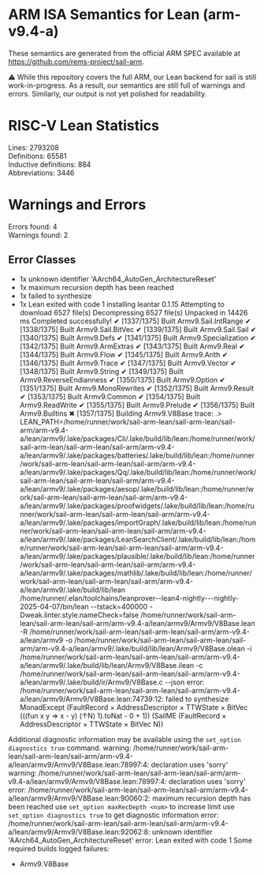 # ARM ISA Semantics for Lean (arm-v9.4-a)

These semantics are generated from the official ARM SPEC available at
https://github.com/rems-project/sail-arm.

⚠️ While this repository covers the full ARM, our Lean backend for sail
is still work-in-progress. As a result, our semantics are still full of warnings
and errors. Similarly, our output is not yet polished for readability.
# RISC-V Lean Statistics

Lines: 2793208  
Definitions: 65581  
Inductive definitions: 884  
Abbreviations: 3446  

# Warnings and Errors

Errors found: 4  
Warnings found: 2  

## Error Classes

- 1x unknown identifier 'AArch64_AutoGen_ArchitectureReset'
- 1x maximum recursion depth has been reached
- 1x failed to synthesize
- 1x Lean exited with code 1
installing leantar 0.1.15
Attempting to download 6527 file(s)
Decompressing 6527 file(s)
Unpacked in 14426 ms
Completed successfully!
✔ [1337/1375] Built Armv9.Sail.IntRange
✔ [1338/1375] Built Armv9.Sail.BitVec
✔ [1339/1375] Built Armv9.Sail.Sail
✔ [1340/1375] Built Armv9.Defs
✔ [1341/1375] Built Armv9.Specialization
✔ [1342/1375] Built Armv9.ArmExtras
✔ [1343/1375] Built Armv9.Real
✔ [1344/1375] Built Armv9.Flow
✔ [1345/1375] Built Armv9.Arith
✔ [1346/1375] Built Armv9.Trace
✔ [1347/1375] Built Armv9.Vector
✔ [1348/1375] Built Armv9.String
✔ [1349/1375] Built Armv9.ReverseEndianness
✔ [1350/1375] Built Armv9.Option
✔ [1351/1375] Built Armv9.MonoRewrites
✔ [1352/1375] Built Armv9.Result
✔ [1353/1375] Built Armv9.Common
✔ [1354/1375] Built Armv9.ReadWrite
✔ [1355/1375] Built Armv9.Prelude
✔ [1356/1375] Built Armv9.Builtins
✖ [1357/1375] Building Armv9.V8Base
trace: .> LEAN_PATH=/home/runner/work/sail-arm-lean/sail-arm-lean/sail-arm/arm-v9.4-a/lean/armv9/.lake/packages/Cli/.lake/build/lib/lean:/home/runner/work/sail-arm-lean/sail-arm-lean/sail-arm/arm-v9.4-a/lean/armv9/.lake/packages/batteries/.lake/build/lib/lean:/home/runner/work/sail-arm-lean/sail-arm-lean/sail-arm/arm-v9.4-a/lean/armv9/.lake/packages/Qq/.lake/build/lib/lean:/home/runner/work/sail-arm-lean/sail-arm-lean/sail-arm/arm-v9.4-a/lean/armv9/.lake/packages/aesop/.lake/build/lib/lean:/home/runner/work/sail-arm-lean/sail-arm-lean/sail-arm/arm-v9.4-a/lean/armv9/.lake/packages/proofwidgets/.lake/build/lib/lean:/home/runner/work/sail-arm-lean/sail-arm-lean/sail-arm/arm-v9.4-a/lean/armv9/.lake/packages/importGraph/.lake/build/lib/lean:/home/runner/work/sail-arm-lean/sail-arm-lean/sail-arm/arm-v9.4-a/lean/armv9/.lake/packages/LeanSearchClient/.lake/build/lib/lean:/home/runner/work/sail-arm-lean/sail-arm-lean/sail-arm/arm-v9.4-a/lean/armv9/.lake/packages/plausible/.lake/build/lib/lean:/home/runner/work/sail-arm-lean/sail-arm-lean/sail-arm/arm-v9.4-a/lean/armv9/.lake/packages/mathlib/.lake/build/lib/lean:/home/runner/work/sail-arm-lean/sail-arm-lean/sail-arm/arm-v9.4-a/lean/armv9/.lake/build/lib/lean /home/runner/.elan/toolchains/leanprover--lean4-nightly---nightly-2025-04-07/bin/lean --tstack=400000 -Dweak.linter.style.nameCheck=false /home/runner/work/sail-arm-lean/sail-arm-lean/sail-arm/arm-v9.4-a/lean/armv9/Armv9/V8Base.lean -R /home/runner/work/sail-arm-lean/sail-arm-lean/sail-arm/arm-v9.4-a/lean/armv9 -o /home/runner/work/sail-arm-lean/sail-arm-lean/sail-arm/arm-v9.4-a/lean/armv9/.lake/build/lib/lean/Armv9/V8Base.olean -i /home/runner/work/sail-arm-lean/sail-arm-lean/sail-arm/arm-v9.4-a/lean/armv9/.lake/build/lib/lean/Armv9/V8Base.ilean -c /home/runner/work/sail-arm-lean/sail-arm-lean/sail-arm/arm-v9.4-a/lean/armv9/.lake/build/ir/Armv9/V8Base.c --json
error: /home/runner/work/sail-arm-lean/sail-arm-lean/sail-arm/arm-v9.4-a/lean/armv9/Armv9/V8Base.lean:74739:12: failed to synthesize
  MonadExcept (FaultRecord × AddressDescriptor × TTWState × BitVec (((fun x y => x - y) (↑N) 1).toNat - 0 + 1))
    (SailME (FaultRecord × AddressDescriptor × TTWState × BitVec N))

Additional diagnostic information may be available using the `set_option diagnostics true` command.
warning: /home/runner/work/sail-arm-lean/sail-arm-lean/sail-arm/arm-v9.4-a/lean/armv9/Armv9/V8Base.lean:78997:4: declaration uses 'sorry'
warning: /home/runner/work/sail-arm-lean/sail-arm-lean/sail-arm/arm-v9.4-a/lean/armv9/Armv9/V8Base.lean:78997:4: declaration uses 'sorry'
error: /home/runner/work/sail-arm-lean/sail-arm-lean/sail-arm/arm-v9.4-a/lean/armv9/Armv9/V8Base.lean:90060:2: maximum recursion depth has been reached
use `set_option maxRecDepth <num>` to increase limit
use `set_option diagnostics true` to get diagnostic information
error: /home/runner/work/sail-arm-lean/sail-arm-lean/sail-arm/arm-v9.4-a/lean/armv9/Armv9/V8Base.lean:92062:8: unknown identifier 'AArch64_AutoGen_ArchitectureReset'
error: Lean exited with code 1
Some required builds logged failures:
- Armv9.V8Base
